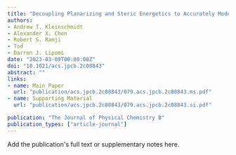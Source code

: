 ```yaml
---
title: "Decoupling Planarizing and Steric Energetics to Accurately Model the Rigidity of π-Conjugated Polymers"
authors:
- Andrew T. Kleinschmidt
- Alexander X. Chen
- Robert S. Ramji
- Tod
- Darren J. Lipomi
date: "2023-03-09T00:00:00Z"
doi: "10.1021/acs.jpcb.2c08843"
abstract: ""
links:
- name: Main Paper
  url: "publication/acs.jpcb.2c08843/079.acs.jpcb.2c08843.ms.pdf" 
- name: Supporting Material
  url: "publication/acs.jpcb.2c08843/079.acs.jpcb.2c08843.si.pdf" 

publication: "The Journal of Physical Chemistry B"
publication_types: ["article-journal"]
---
```


Add the publication's full text or supplementary notes here.
